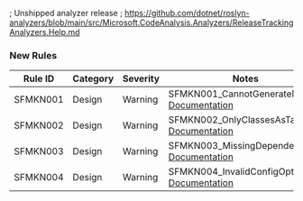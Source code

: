 ﻿; Unshipped analyzer release
; https://github.com/dotnet/roslyn-analyzers/blob/main/src/Microsoft.CodeAnalysis.Analyzers/ReleaseTrackingAnalyzers.Help.md

### New Rules

Rule ID | Category | Severity | Notes
--------|----------|----------|--------------------
SFMKN001 |  Design  |  Warning | SFMKN001_CannotGenerateMocks, [Documentation](https://github.com/Bungalow64/SlowFox/blob/main/src/SlowFox.UnitTestMocks.NUnit/Documentation/RuleDocumentation.md)
SFMKN002 |  Design  |  Warning | SFMKN002_OnlyClassesAsTarget, [Documentation](https://github.com/Bungalow64/SlowFox/blob/main/src/SlowFox.UnitTestMocks.NUnit/Documentation/RuleDocumentation.md)
SFMKN003 |  Design  |  Warning | SFMKN003_MissingDependency, [Documentation](https://github.com/Bungalow64/SlowFox/blob/main/src/SlowFox.UnitTestMocks.NUnit/Documentation/RuleDocumentation.md)
SFMKN004 |  Design  |  Warning | SFMKN004_InvalidConfigOption, [Documentation](https://github.com/Bungalow64/SlowFox/blob/main/src/SlowFox.UnitTestMocks.NUnit/Documentation/RuleDocumentation.md)